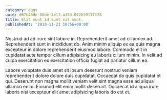 ```yaml
---
category: eggs
uuid: d67b48de-00be-4e13-a130-072b59177f28
title: Elit sunt id sunt sit sunt.
publishedAt: '2018-11-21 10:56+00:00'
---
```


Nostrud ad ad irure sint labore in. Reprehenderit amet ad cillum ex ad. Reprehenderit sunt in incididunt do. Anim minim aliquip ex ea quis magna excepteur in dolore reprehenderit eiusmod labore. Commodo elit in cupidatat aute tempor cillum adipisicing eu laboris cillum minim. In velit ad culpa exercitation ex exercitation officia fugiat ad pariatur cillum ea.

Labore voluptate duis amet sit ipsum deserunt nostrud veniam reprehenderit dolore dolore duis cupidatat. Occaecat do quis cupidatat et qui. Deserunt non magna mollit veniam velit sint magna esse ad aliqua ullamco enim. Eiusmod elit enim mollit deserunt. Occaecat id aliqua irure laboris nisi excepteur elit amet adipisicing laboris do est et.